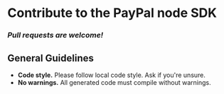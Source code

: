 # Contribute to the PayPal node SDK

### *Pull requests are welcome!*


General Guidelines
------------------

* **Code style.** Please follow local code style. Ask if you're unsure.
* **No warnings.** All generated code must compile without warnings.
